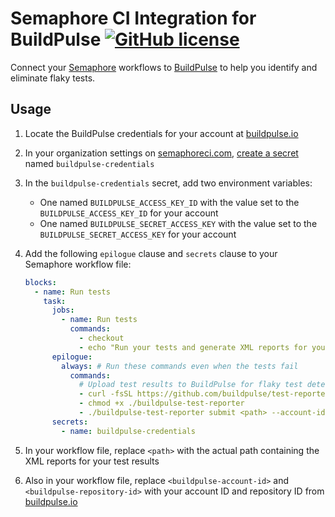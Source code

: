 # Semaphore CI Integration for BuildPulse [![GitHub license](https://img.shields.io/badge/license-MIT-blue.svg)](https://raw.githubusercontent.com/Workshop64/buildpulse-semaphore/master/LICENSE)

Connect your [Semaphore][semaphoreci.com] workflows to [BuildPulse][buildpulse.io] to help you identify and eliminate flaky tests.

## Usage

1. Locate the BuildPulse credentials for your account at [buildpulse.io][]
2. In your organization settings on [semaphoreci.com][], [create a secret](https://docs.semaphoreci.com/essentials/using-secrets/#creating-and-managing-secrets) named `buildpulse-credentials`
3. In the `buildpulse-credentials` secret, add two environment variables:
    - One named `BUILDPULSE_ACCESS_KEY_ID` with the value set to the `BUILDPULSE_ACCESS_KEY_ID` for your account
    - One named `BUILDPULSE_SECRET_ACCESS_KEY` with the value set to the `BUILDPULSE_SECRET_ACCESS_KEY` for your account
4. Add the following `epilogue` clause and `secrets` clause to your Semaphore workflow file:

    ```yaml
    blocks:
      - name: Run tests
        task:
          jobs:
            - name: Run tests
              commands:
                - checkout
                - echo "Run your tests and generate XML reports for your test results"
          epilogue:
            always: # Run these commands even when the tests fail
              commands:
                # Upload test results to BuildPulse for flaky test detection
                - curl -fsSL https://github.com/buildpulse/test-reporter/releases/latest/download/test-reporter-linux-amd64 > ./buildpulse-test-reporter
                - chmod +x ./buildpulse-test-reporter
                - ./buildpulse-test-reporter submit <path> --account-id <buildpulse-account-id> --repository-id <buildpulse-repository-id>
          secrets:
            - name: buildpulse-credentials
    ```

5. In your workflow file, replace `<path>` with the actual path containing the XML reports for your test results
6. Also in your workflow file, replace `<buildpulse-account-id>` and `<buildpulse-repository-id>` with your account ID and repository ID from [buildpulse.io][]

[buildpulse.io]: https://buildpulse.io
[semaphoreci.com]: https://semaphoreci.com
